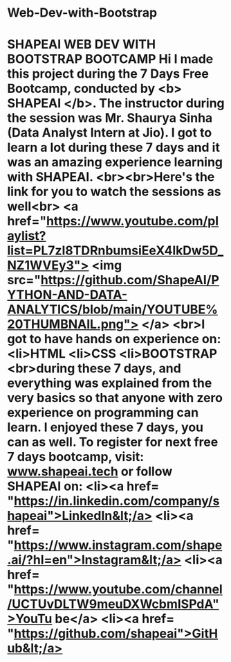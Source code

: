 # Web-Dev-with-Bootstrap
# SHAPEAI WEB DEV WITH BOOTSTRAP BOOTCAMP  Hi I made this project during the 7 Days Free Bootcamp, conducted by &lt;b> SHAPEAI  &lt;/b>.  The instructor during the session was Mr. Shaurya Sinha (Data Analyst Intern at Jio). I got to  learn a lot during these 7 days and it was an amazing experience learning with SHAPEAI.  &lt;br>&lt;br>Here's the link for you to watch the sessions as well&lt;br>  &lt;a href="https://www.youtube.com/playlist?list=PL7zl8TDRnbumsiEeX4lkDw5D_NZ1WVEy3"> &lt;img src="https://github.com/ShapeAI/PYTHON-AND-DATA-ANALYTICS/blob/main/YOUTUBE%20THUMBNAIL.png"> &lt;/a>  &lt;br>I got to have hands on experience on:  &lt;li>HTML  &lt;li>CSS  &lt;li>BOOTSTRAP  &lt;br>during these 7 days, and everything was explained from the very basics so that  anyone with zero experience on programming can learn.  I enjoyed these 7 days, you can as well. To register for next free 7 days bootcamp, visit:  www.shapeai.tech  or follow SHAPEAI on:  &lt;li>&lt;a href=  "https://in.linkedin.com/company/shapeai">LinkedIn&lt;/a>  &lt;li>&lt;a href=  "https://www.instagram.com/shape.ai/?hl=en">Instagram&lt;/a>  &lt;li>&lt;a  href=  "https://www.youtube.com/channel/UCTUvDLTW9meuDXWcbmISPdA">YouTu  be&lt;/a>  &lt;li>&lt;a href=  "https://github.com/shapeai">GitHub&lt;/a>
